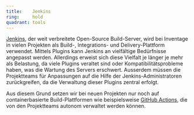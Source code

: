 ```yaml
---
title:    Jenkins  
ring:     hold  
quadrant: tools
---
```


[Jenkins][jenkins], der weit verbreitete Open-Source Build-Server, wird bei Inventage in vielen Projekten als
Build-, Integrations- und Delivery-Plattform verwendet. Mittels Plugins kann Jenkins an vielfältige Bedürfnisse
angepasst werden. Allerdings erweist sich diese Vielfalt je länger je mehr als Belastung, da viele Plugins
veraltet sind oder Kompatibilitätsprobleme haben, was die Wartung des Servers erschwert. Ausserdem müssen die Projektteams für Anpassungen auf die Hilfe der Jenkins-Administratoren zurückgreifen, da die Verwaltung dieser Plugins zentral erfolgt.

Aus diesem Grund setzen wir bei neuen Projekten nur noch auf containerbasierte Build-Plattformen wie beispielsweise [GitHub
Actions][gitHubActions], die von den Projektteams autonom verwaltet werden können.

[jenkins]: https://www.jenkins.io/
[gitHubActions]: ../tools/github-actions.html